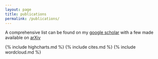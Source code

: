 ```yaml
---
layout: page
title: publications 
permalink: /publications/
---
```

A comprehensive list can be found on my [google scholar](https://scholar.google.com/citations?user=KNorg_UAAAAJ&hl=en) with a few made available on [arXiv](https://arxiv.org/search/?query=ireneusz+bulik&searchtype=author)

{% include highcharts.md %}
{% include cites.md %}
{% include wordcloud.md %}
